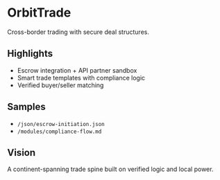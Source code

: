 # OrbitTrade
Cross-border trading with secure deal structures.

## Highlights  
- Escrow integration + API partner sandbox  
- Smart trade templates with compliance logic  
- Verified buyer/seller matching

## Samples  
- `/json/escrow-initiation.json`  
- `/modules/compliance-flow.md`

## Vision  
A continent-spanning trade spine built on verified logic and local power.
